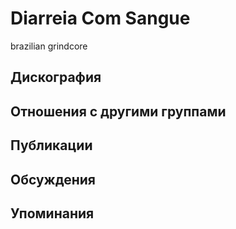 # Diarreia Com Sangue

brazilian grindcore

## Дискография


## Отношения с другими группами


## Публикации


## Обсуждения


## Упоминания

